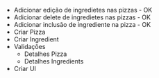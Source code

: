 - Adicionar edição de ingredietes nas pizzas - OK
- Adicionar delete de ingredietes nas pizzas - OK
- Adicionar inclusão de ingrediente na pizza - OK
- Criar Pizza
- Criar Ingredient
- Validações
    - Detalhes Pizza
    - Detalhes Ingredients
- Criar UI